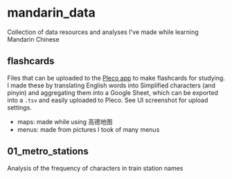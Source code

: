 # mandarin_data
Collection of data resources and analyses I've made while learning Mandarin Chinese

## flashcards
Files that can be uploaded to the [Pleco app](https://www.pleco.com/) to make flashcards for studying. I made these by translating English words into Simplified characters (and pinyin) and aggregating them into a Google Sheet, which can be exported into a `.tsv` and easily uploaded to Pleco. See UI screenshot for upload settings.
- maps: made while using 高德地图
- menus: made from pictures I took of many menus

## 01_metro_stations
Analysis of the frequency of characters in train station names
